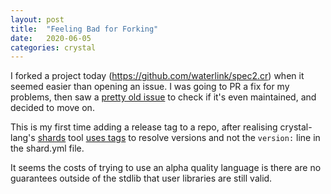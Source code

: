 ```yaml
---
layout: post
title:  "Feeling Bad for Forking"
date:   2020-06-05
categories: crystal
---
```


I forked a project today (https://github.com/waterlink/spec2.cr) when it seemed easier than
opening an issue. I was going to PR a fix for my problems, then saw a [pretty old issue](https://github.com/waterlink/spec2.cr/issues/68) to check if it's even maintained, and decided to move on.

This is my first time adding a release tag to a repo, after realising crystal-lang's [shards](https://github.com/crystal-lang/shards) tool [uses tags](https://github.com/crystal-lang/shards/blob/master/README.md#usage) to resolve versions and not the `version:` line in the shard.yml file.

It seems the costs of trying to use an alpha quality language is there are no guarantees outside of the stdlib that user libraries are still valid.
